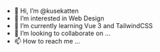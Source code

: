 - 👋 Hi, I’m @kusekatten
- 👀 I’m interested in Web Design
- 🌱 I’m currently learning Vue 3 and TailwindCSS
- 💞️ I’m looking to collaborate on ...
- 📫 How to reach me ...

<!---
kusekatten/kusekatten is a ✨ special ✨ repository because its `README.md` (this file) appears on your GitHub profile.
You can click the Preview link to take a look at your changes.
--->

